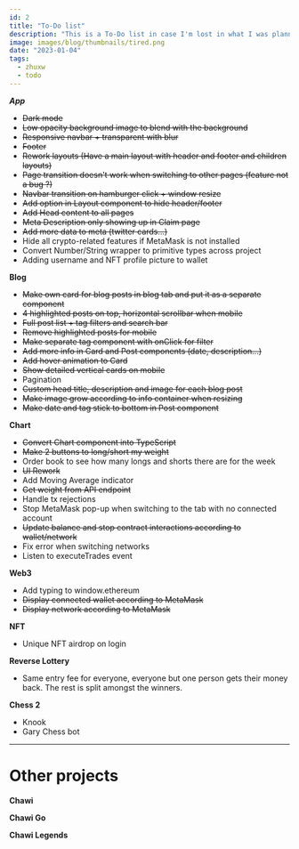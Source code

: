 ```yaml
---
id: 2
title: "To-Do list"
description: "This is a To-Do list in case I'm lost in what I was planning on doing before"
image: images/blog/thumbnails/tired.png
date: "2023-01-04"
tags:
  - zhuxw
  - todo
---
```


**_App_**

- ~~Dark mode~~
- ~~Low opacity background image to blend with the background~~
- ~~Responsive navbar + transparent with blur~~
- ~~Footer~~
- ~~Rework layouts (Have a main layout with header and footer and children layouts)~~
- ~~Page transition doesn't work when switching to other pages (feature not a bug ?)~~
- ~~Navbar transition on hamburger click + window resize~~
- ~~Add option in Layout component to hide header/footer~~
- ~~Add Head content to all pages~~
- ~~Meta Description only showing up in Claim page~~
- ~~Add more data to meta (twitter cards...)~~
- Hide all crypto-related features if MetaMask is not installed
- Convert Number/String wrapper to primitive types across project
- Adding username and NFT profile picture to wallet

**Blog**

- ~~Make own card for blog posts in blog tab and put it as a separate component~~
- ~~4 highlighted posts on top, horizontal scrollbar when mobile~~
- ~~Full post list + tag filters and search bar~~
- ~~Remove highlighted posts for mobile~~
- ~~Make separate tag component with onClick for filter~~
- ~~Add more info in Card and Post components (date, description...)~~
- ~~Add hover animation to Card~~
- ~~Show detailed vertical cards on mobile~~
- Pagination
- ~~Custom head title, description and image for each blog post~~
- ~~Make image grow according to info container when resizing~~
- ~~Make date and tag stick to bottom in Post component~~

**Chart**

- ~~Convert Chart component into TypeScript~~
- ~~Make 2 buttons to long/short my weight~~
- Order book to see how many longs and shorts there are for the week
- ~~UI Rework~~
- Add Moving Average indicator
- ~~Get weight from API endpoint~~
- Handle tx rejections
- Stop MetaMask pop-up when switching to the tab with no connected account
- ~~Update balance and stop contract interactions according to wallet/network~~
- Fix error when switching networks
- Listen to executeTrades event

**Web3**

- Add typing to window.ethereum
- ~~Display connected wallet according to MetaMask~~
- ~~Display network according to MetaMask~~

**NFT**

- Unique NFT airdrop on login

**Reverse Lottery**

- Same entry fee for everyone, everyone but one person gets their money back. The rest is split amongst the winners.

**Chess 2**

- Knook
- Gary Chess bot

---

# Other projects

**Chawi**

**Chawi Go**

**Chawi Legends**
